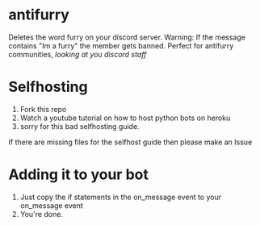 # antifurry
Deletes the word furry on your discord server. 
Warning: If the message contains "Im a furry" the member gets banned.
Perfect for antifurry communities, *looking at you discord staff*

# Selfhosting
1. Fork this repo
2. Watch a youtube tutorial on how to host python bots on heroku
3. sorry for this bad selfhosting guide.

If there are missing files for the selfhost guide then please make an Issue

# Adding it to your bot
1. Just copy the if statements in the on_message event to your on_message event
2. You're done.
